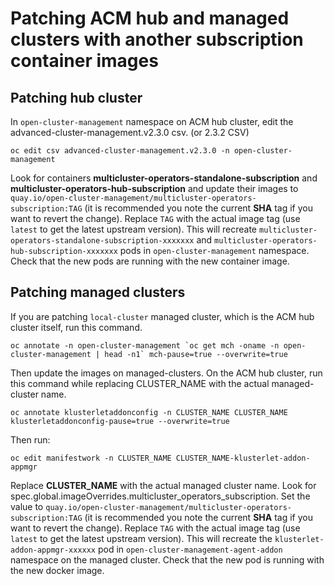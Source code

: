 # Patching ACM hub and managed clusters with another subscription container images

## Patching hub cluster

In `open-cluster-management` namespace on ACM hub cluster, edit the advanced-cluster-management.v2.3.0 csv. (or 2.3.2 CSV)

```
oc edit csv advanced-cluster-management.v2.3.0 -n open-cluster-management
```

Look for containers **multicluster-operators-standalone-subscription** and **multicluster-operators-hub-subscription** and update their images to `quay.io/open-cluster-management/multicluster-operators-subscription:TAG` (it is recommended you note the current **SHA** tag if you want to revert the change). Replace `TAG` with the actual image tag (use `latest` to get the latest upstream version). This will recreate `multicluster-operators-standalone-subscription-xxxxxxx` and `multicluster-operators-hub-subscription-xxxxxxx` pods in `open-cluster-management` namespace. Check that the new pods are running with the new container image.

## Patching managed clusters

If you are patching `local-cluster` managed cluster, which is the ACM hub cluster itself, run this command.

```
oc annotate -n open-cluster-management `oc get mch -oname -n open-cluster-management | head -n1` mch-pause=true --overwrite=true
```

Then update the images on managed-clusters. On the ACM hub cluster, run this command while replacing CLUSTER_NAME with the actual managed-cluster name.

```
oc annotate klusterletaddonconfig -n CLUSTER_NAME CLUSTER_NAME klusterletaddonconfig-pause=true --overwrite=true
```

Then run:

```
oc edit manifestwork -n CLUSTER_NAME CLUSTER_NAME-klusterlet-addon-appmgr 
```

Replace **CLUSTER_NAME** with the actual managed cluster name. Look for spec.global.imageOverrides.multicluster_operators_subscription. Set the value to `quay.io/open-cluster-management/multicluster-operators-subscription:TAG` (it is recommended you note the current **SHA** tag if you want to revert the change). Replace `TAG` with the actual image tag (use `latest` to get the latest upstream version).  This will recreate the `klusterlet-addon-appmgr-xxxxxx` pod in `open-cluster-management-agent-addon` namespace on the managed cluster. Check that the new pod is running with the new docker image.

